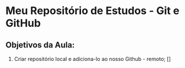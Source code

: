 # Meu Repositório de Estudos - Git e GitHub

## Objetivos da Aula:

1. Criar repositório local e adiciona-lo ao nosso Github - remoto; []
  
